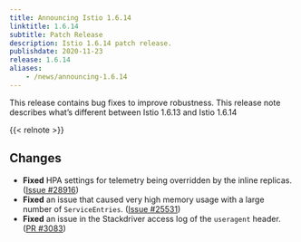 ```yaml
---
title: Announcing Istio 1.6.14
linktitle: 1.6.14
subtitle: Patch Release
description: Istio 1.6.14 patch release.
publishdate: 2020-11-23
release: 1.6.14
aliases:
    - /news/announcing-1.6.14
---
```


This release contains bug fixes to improve robustness. This release note describes what’s different between Istio 1.6.13 and Istio 1.6.14

{{< relnote >}}

## Changes

- **Fixed** HPA settings for telemetry being overridden by the inline replicas.
  ([Issue #28916](https://github.com/istio/istio/issues/28916))
- **Fixed** an issue that caused very high memory usage with a large number of `ServiceEntries`.
  ([Issue #25531](https://github.com/istio/istio/issues/25531))
- **Fixed** an issue in the Stackdriver access log of the `useragent` header.
  ([PR #3083](https://github.com/istio/proxy/pull/3083))
